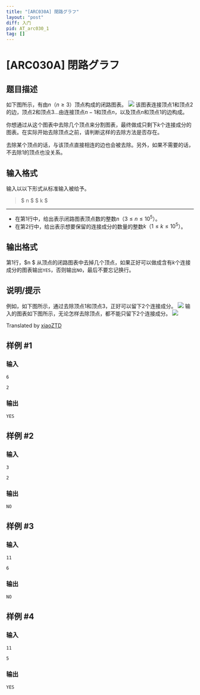 ```yaml
---
title: "[ARC030A] 閉路グラフ"
layout: "post"
diff: 入门
pid: AT_arc030_1
tag: []
---
```


# [ARC030A] 閉路グラフ

## 题目描述

如下图所示，有由$n（n≥3）$顶点构成的闭路图表。
![](https://cdn.luogu.com.cn/upload/vjudge_pic/AT_arc030_1/67b243a7c4ede4d5df72a9bbba5e987a63755bc4.png)
该图表连接顶点$1$和顶点$2$的边，顶点$2$和顶点$3$…由连接顶点$n-1$和顶点$n$，以及顶点$n$和顶点$1$的边构成。

你想通过从这个图表中去除几个顶点来分割图表，最终做成只剩下$k$个连接成分的图表。在实际开始去除顶点之前，请判断这样的去除方法是否存在。

去除某个顶点的话，与该顶点直接相连的边也会被去除。另外，如果不需要的话，不去除$1$的顶点也没关系。

## 输入格式

输入以以下形式从标准输入被给予。
> $ n $ $ k $


------------

- 在第$1$行中，给出表示闭路图表顶点数的整数$n（3≤n≤10^5）$。
- 在第$2$行中，给出表示想要保留的连接成分的数量的整数$k（1≤k≤10^5）$。

## 输出格式

第1行，$n $ 从顶点的闭路图表中去掉几个顶点，如果正好可以做成含有$k$个连接成分的图表输出`YES`，否则输出`NO`，最后不要忘记换行。

## 说明/提示

例如，如下图所示，通过去除顶点$1$和顶点$3$，正好可以留下$2$个连接成分。
![](https://img.atcoder.jp/arc/030/Asample1.png)
输入的图表如下图所示，无论怎样去除顶点，都不能只留下$2$个连接成分。
![](https://atcoder.jp/img/arc/030/Asample2.png)

Translated by [xiaoZTD](https://www.luogu.com.cn/user/1541004)

## 样例 #1

### 输入

```
6
2
```

### 输出

```
YES
```

## 样例 #2

### 输入

```
3
2
```

### 输出

```
NO
```

## 样例 #3

### 输入

```
11
6
```

### 输出

```
NO
```

## 样例 #4

### 输入

```
11
5
```

### 输出

```
YES
```

